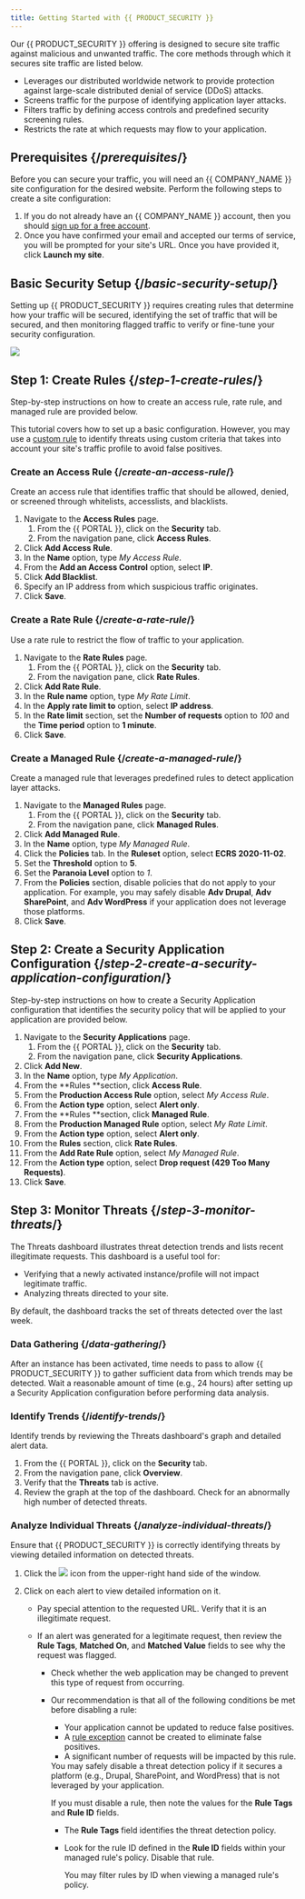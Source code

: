 ```yaml
---
title: Getting Started with {{ PRODUCT_SECURITY }}
---
```


Our {{ PRODUCT_SECURITY }} offering is
designed to secure site traffic against malicious and unwanted traffic.
The core methods through which it secures site traffic are listed below.

-   Leverages our distributed worldwide network to provide protection
    against large-scale distributed denial of service (DDoS) attacks.
-   Screens traffic for the purpose of identifying application layer
    attacks.
-   Filters traffic by defining access controls and predefined security
    screening rules.
-   Restricts the rate at which requests may flow to your application.

## Prerequisites {/*prerequisites*/}

Before you can secure your traffic, you will need an {{ COMPANY_NAME }} site configuration for the desired website. Perform the following steps to create a site configuration:

1.  If you do not already have an {{ COMPANY_NAME }} account, then you should <a href="{{ APP_URL }}/signup">sign up for a free account</a>.
2.  Once you have confirmed your email and accepted our terms of service, you will be prompted for your site's URL. Once you have provided it, click **Launch my site**.

## Basic Security Setup  {/*basic-security-setup*/}

Setting up {{ PRODUCT_SECURITY }} requires creating rules that determine how your traffic will be secured, identifying the set of traffic that will be secured, and then monitoring flagged traffic to verify or fine-tune your security configuration.

![](/images/app_security/setup_overview.png)

## Step 1: Create Rules {/*step-1-create-rules*/}

Step-by-step instructions on how to create an access rule, rate rule,
and managed rule are provided below.

<Callout type="tip">

  This tutorial covers how to set up a basic configuration. However, you may use a [custom rule](custom_rules) to identify
  threats using custom criteria that takes into account your site's
  traffic profile to avoid false positives.

</Callout>

### Create an Access Rule {/*create-an-access-rule*/}

Create an access rule that identifies traffic that should be allowed,
denied, or screened through whitelists, accesslists, and blacklists.

1.  Navigate to the **Access Rules** page.
    1.  From the {{ PORTAL }}, click on the **Security** tab.
    2.  From the navigation pane, click **Access Rules**.
2.  Click **Add Access Rule**.
3.  In the **Name** option, type *My Access Rule*.
4.  From the **Add an Access Control** option, select **IP**.
5.  Click **Add Blacklist**.
6.  Specify an IP address from which suspicious traffic originates.
7.  Click **Save**.

### Create a Rate Rule {/*create-a-rate-rule*/}

Use a rate rule to restrict the flow of traffic to your application.

1.  Navigate to the **Rate Rules** page.
    1.  From the {{ PORTAL }}, click on the **Security** tab.
    2.  From the navigation pane, click **Rate Rules**.
2.  Click **Add Rate Rule**.
3.  In the **Rule name** option, type *My Rate Limit*.
4.  In the **Apply rate limit to** option, select **IP
address**.
5.  In the **Rate limit** section, set the **Number of
requests** option to *100* and the **Time
period** option to **1 minute**.
6.  Click **Save**.

### Create a Managed Rule {/*create-a-managed-rule*/}

Create a managed rule that leverages predefined rules to detect
application layer attacks.

1.  Navigate to the **Managed Rules** page.
    1.  From the {{ PORTAL }}, click on the **Security** tab.
    2.  From the navigation pane, click **Managed Rules**.
2.  Click **Add Managed Rule**.
3.  In the **Name** option, type *My Managed Rule*.
4.  Click the **Policies** tab. In the **Ruleset** option,
select **ECRS 2020-11-02**.
5.  Set the **Threshold** option to **5**.
6.  Set the **Paranoia Level** option to *1*.
7.  From the **Policies** section, disable policies that do not apply
to your application. For example, you may safely disable **Adv
Drupal**, **Adv SharePoint**, and **Adv
WordPress** if your application does not leverage those
platforms.
8.  Click **Save**.

## Step 2: Create a Security Application Configuration {/*step-2-create-a-security-application-configuration*/}

Step-by-step instructions on how to create a Security Application
configuration that identifies the security policy that will be
applied to your application are provided below.

1.  Navigate to the **Security Applications** page.
    1.  From the {{ PORTAL }}, click on the **Security** tab.
    2.  From the navigation pane, click **Security Applications**.
2.  Click **Add New**.
3.  In the **Name** option, type *My Application*.
4.  From the **Rules **section, click **Access Rule**.
5.  From the **Production Access Rule** option, select *My Access
Rule*.
6.  From the **Action type** option, select **Alert only**.
7.  From the **Rules **section, click **Managed Rule**.
8.  From the **Production Managed Rule** option, select *My Rate
Limit*.
9.  From the **Action type** option, select **Alert only**.
10. From the **Rules** section, click **Rate Rules**.
11. From the **Add Rate Rule** option, select *My Managed
Rule*.
12. From the **Action type** option, select **Drop request (429 Too
Many Requests)**.
13. Click **Save**.

## Step 3: Monitor Threats {/*step-3-monitor-threats*/}

The Threats dashboard illustrates threat detection trends and lists
recent illegitimate requests. This dashboard is a useful tool for:

-   Verifying that a newly activated instance/profile will not impact
    legitimate traffic.
-   Analyzing threats directed to your site.

By default, the dashboard tracks the set of threats detected over the
last week.

### Data Gathering {/*data-gathering*/}

After an instance has been activated, time needs to pass to allow {{ PRODUCT_SECURITY }} to
gather sufficient data from which trends may be detected. Wait a reasonable amount of time (e.g., 24 hours) after setting up a
Security Application configuration before performing data analysis. 

### Identify Trends {/*identify-trends*/}

Identify trends by reviewing the Threats dashboard's graph and detailed alert data.

1.  From the {{ PORTAL }}, click on the **Security** tab.
2.  From the navigation pane, click **Overview**.
3.  Verify that the **Threats** tab is active.
4.  Review the graph at the top of the dashboard. Check for an abnormally high number of detected threats.

### Analyze Individual Threats {/*analyze-individual-threats*/}

Ensure that {{ PRODUCT_SECURITY }} is correctly identifying threats by viewing detailed information on detected threats.

1.  Click the ![](/images/icons/event_log.png) icon from the upper-right hand side of the window.
2.  Click on each alert to view detailed information on it.

    -   Pay special attention to the requested URL. Verify that it is an illegitimate request.
    -   If an alert was generated for a legitimate request, then review the **Rule Tags**, **Matched On**, and **Matched Value** fields to see why the request was flagged.

        -   Check whether the web application may be changed to prevent this type of request from occurring.
        -   Our recommendation is that all of the following conditions be met before disabling a rule:

            -   Your application cannot be updated to reduce false positives.
            -   A [rule exception](managed_rules#rule-exceptions) cannot be created to eliminate false positives.
            -   A significant number of requests will be impacted by this rule.

            <Callout type="info">
              You may safely disable a threat detection policy if it secures a
              platform (e.g., Drupal, SharePoint, and WordPress) that is not
              leveraged by your application.
            </Callout>

            If you must disable a rule, then note the values for the **Rule
            Tags** and **Rule ID** fields.

            -   The **Rule Tags** field identifies the threat detection
                policy.
            -   Look for the rule ID defined in the **Rule ID** fields
                within your managed rule's policy. Disable that rule.

                <Callout type="tip">
                  You may filter rules by ID when viewing a managed rule's
                  policy.
                </Callout>
